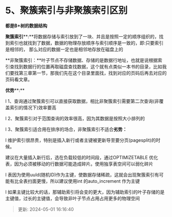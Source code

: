 # 5、聚簇索引与非聚簇索引区别

**都是B+树的数据结构**

**聚簇索引****:**将数据存储与索引放到了一块、并且是按照一定的顺序组织的，找到索引也就找到了数据，数据的物理存放顺序与索引顺序是一致的，即:只要索引是相邻的， 那么对应的数据一定也是相邻地存放在磁盘上的

**非聚簇索引：**叶子节点不存储数据、存储的是数据行地址，也就是说根据索引查找到数据行的位置再取磁盘查找数据，这个就有点类似一本书的目录，比如我们要找第三章第一节，那我们先在这个目录里面找，找到对应的页码后再去对应的页码看文章。

**优势****:**

l 1、查询通过聚簇索引可以直接获取数据，相比非聚簇索引需要第二次查询(非覆盖索引的情况下)效率要高

l 2、聚簇索引对于范围查询的效率很高，因为其数据是按照大小排列的

l 3、聚簇索引适合用在排序的场合，非聚簇索引不适合**劣势：**

l 维护索引很昂贵，特别是插入新行或者主键被更新导至要分页(pagesplit)的时候。

建议在大量插入新行后，选在负载较低的时间段，通过OPTIMIZETABLE 优化表，因为必须被移动的行数据可能造成碎片。使用独享表空间可以弱化碎片

l 表因为使用uuId(随机ID)作为主键，使数据存储稀疏，这就会出现聚簇索引有可能有比全表扫面更慢，所以建议使用int 的auto_increment 作为主键

l 如果主键比较大的话，那辅助索引将会变的更大，因为辅助索引的叶子存储的是主键值，过长的主键值，会导致非叶子节点占用占用更多的物理空间

> 更新: 2024-05-01 16:16:40  
